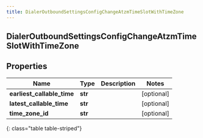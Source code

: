 ```yaml
---
title: DialerOutboundSettingsConfigChangeAtzmTimeSlotWithTimeZone
---
```

## DialerOutboundSettingsConfigChangeAtzmTimeSlotWithTimeZone

## Properties

|Name | Type | Description | Notes|
|------------ | ------------- | ------------- | -------------|
| **earliest_callable_time** | **str** |  | [optional] |
| **latest_callable_time** | **str** |  | [optional] |
| **time_zone_id** | **str** |  | [optional] |
{: class="table table-striped"}


